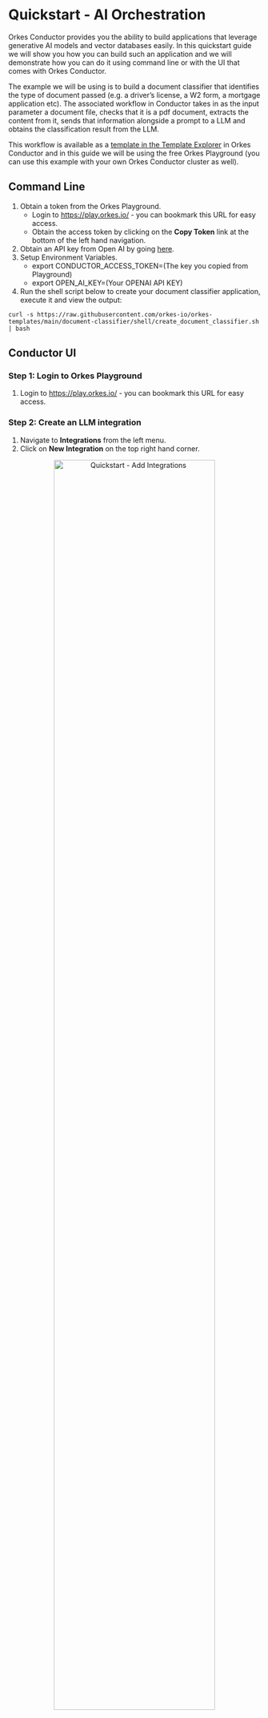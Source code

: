 # Quickstart - AI Orchestration

Orkes Conductor provides you the ability to build applications that leverage generative AI models and vector databases easily. In this quickstart guide we will show you how you can build such an application and we will demonstrate how you can do it using command line or with the UI that comes with Orkes Conductor.

The example we will be using is to build a document classifier that identifies the type of document passed (e.g. a driver’s license, a W2 form, a mortgage application etc). The associated workflow in Conductor takes in as the input parameter a document file, checks that it is a pdf document, extracts the content from it, sends that information alongside a prompt to a LLM and obtains the classification result from the LLM. 

This workflow is available as a [template in the Template Explorer](https://orkes.io/content/templates/document-classifier) in Orkes Conductor and in this guide we will be using the free Orkes Playground (you can use this example with your own Orkes Conductor cluster as well).

## Command Line

1. Obtain a token from the Orkes Playground.
    - Login to https://play.orkes.io/ - you can bookmark this URL for easy access.
    - Obtain the access token by clicking on the **Copy Token** link at the bottom of the left hand navigation.
2. Obtain an API key from Open AI by going [here](https://platform.openai.com/account/api-keys).
3. Setup Environment Variables.
    - export CONDUCTOR_ACCESS_TOKEN=(The key you copied from Playground)
    - export OPEN_AI_KEY=(Your OPENAI API KEY)
4. Run the shell script below to create your document classifier application, execute it and view the output:

```shell
curl -s https://raw.githubusercontent.com/orkes-io/orkes-templates/main/document-classifier/shell/create_document_classifier.sh | bash
```

## Conductor UI

### Step 1: Login to Orkes Playground

1. Login to https://play.orkes.io/ - you can bookmark this URL for easy access.

### Step 2: Create an LLM integration

1. Navigate to **Integrations** from the left menu.
2. Click on **New Integration** on the top right hand corner.

<p align="center"><img src="/content/img/quickstart-add-integrations.png" alt="Quickstart - Add Integrations" width="80%" height="auto"></img></p>

3. Click on the **Add** button for the **Open AI** integration. 

<p align="center"><img src="/content/img/quickstart-new-integration.png" alt="Quickstart - New Integrations" width="60%" height="auto"></img></p>

4. Provide a name and description for the integration in addition to the Open AI API key which you can obtain from [here](https://platform.openai.com/account/api-keys).
5. In the integrations listings page, click on the **+** icon for the integration you just created to add a model.
6. Click on **Add New Model**.

<p align="center"><img src="/content/img/quickstart-empyt-model.png" alt="Empty model while adding integrations" width="50%" height="auto"></img></p>

7. Select **gpt-3.5-turbo** for the model name and provide a description. Note: in this example we are using **gpt-3.5-turbo**, but you can choose to use other models from Open AI.

<p align="center"><img src="/content/img/quickstart-add-integration-model.png" alt="Adding models to integration" width="80%" height="auto"></img></p>

### Step 3: Create an AI Prompt

1. Navigate to **AI Prompts** from the left menu.
2. Click on **Add AI Prompt** in the top right corner.
3. Provide a name in the **Prompt Name** field.
4. In the **Model(s)** field, select the model that was integrated in the previous step.
5. Provide a **Description** for your prompt.
6. Enter the text below to the **Prompt Template** field. Note: You can change this to fine tune the response from the LLM.

>
We have a document that was scanned using OCR. You need to classify the document based on the provided OCR content. The document could be one of these: W2, Drivers License, Paystub, Employment Verification Letter, Mortgage Application. If the provided content does not match with any of those documents, you must reply NO_MATCH. Here is the content of a document that was scanned using OCR: \n\n ${text} \n\n Your response:

<p align="center"><img src="/content/img/quickstart-ai-prompts.png" alt="Adding AI Prompts" width="60%" height="auto"></img></p>

7. Click **Save** on top right corner and then **Close**.

### Step 4: Export & configure document classification workflow from the Template Explorer

1. Navigate to **Template Explorer** from the left menu.
2. Click on the **Import** button for the **Document Classifier** template.

<p align="center"><img src="/content/img/quickstart-document-classifier.png" alt="Document Classifier" width="80%" height="auto"></img></p>

:::tip
Append a string to the provided name so that your workflow name does not conflict with other workflows.
:::

3. In the workflow definition page scroll down to the **classify_using_llm task** and click on it.

<p align="center"><img src="/content/img/quickstart-classify-using-llm.png" alt="Classify using LLM task" width="70%" height="auto"></img></p>

4. On the right hand side configurations pane: Select the **LLM Provider integration** and the associated **Model** that was setup in the previous step.
5. Select the **Prompt Template** that was created in the earlier step.

<p align="center"><img src="/content/img/quickstart-example.png" alt="LLM Provider & Model" width="70%" height="auto"></img></p>

6. Click on **Save** and then **Confirm** on the upper right hand side to save the workflow definition.

### Step 5: Test the workflow

1. Click on **Run Workflow** on the left menu.
2. Provide name of the workflow definition you had created earlier for the **Workflow name**.
3. Provide the below value (or the URL of a text based pdf file you wish to use) for the **Input params**:

```json
{
 "document_url": "https://image-processing-orkes.s3.amazonaws.com/test-w2-form-full-text.pdf"
}
```

4. Click **Run Workflow**.

:::info
You are now running this workflow using your user identity. The next section will show how to run this from an external application (e.g. CLI) using application level identity credentials
:::

5. The workflow execution link will be shown at the top of the page. Click on it.
6. View the output by going to the **Workflow Input/Output** tab in the workflow execution view.

### Step 6: Call the workflow externally (e.g. from the CLI, from another application)

#### Create Application Key

1. Navigate to **Access Control > Applications** from the left menu.
2. Click on **Create Application** button on top right corner.
3. Open the newly created application and enable *Worker*, *Metadata API*, and *Application* API permissions.
4. Click **Create Access Key** to create the *KEY* and *SECRET*. A dialog box opens with the newly generated Key and Secret.

:::info
Important: Copy and store the Key and Secret in a safe location, as it is never displayed again.
:::

5. In the **Workflow and tasks permissions** section, click on **Add permission**:
    - Select the **Workflow** tab and search for the name of the workflow you had created earlier. Select the workflow name and turn on the **READ** and **Execute** button.
    - Select the **Integrations** tab and search for the Open AI model integrations you had created earlier. Select the model integration name and turn on the **READ** and **Execute** button.
    - Select the **Prompts** tab and search for the AI Prompt Template you had created earlier. Select the Prompt name and turn on the **READ** and **Execute** button.
    - Click **Add Permission**. This will provide the application the required permissions to execute and observe the workflow execution.

<p align="center"><img src="/content/img/quickstart-give-permission.png" alt="Providing Access" width="70%" height="auto"></img></p>

#### Invoke workflow from CLI

1. Obtain the JWT access token from the key and secret obtained from the earlier step by running the curl command below. Note down the value of the JWT token that is returned to use in the next step.

```shell
curl -s -X 'POST' \
  'https://play.orkes.io/api/token' \
  -H 'accept: application/json' \
  -H 'Content-Type: application/json' \
  -d '{
  "keyId": "<YOUR_KEY>",
  "keySecret": "YOUR_SECRET"
}'
```

2. Invoke the workflow from CLI by running the curl command below. Make sure to add the JWT token obtained in the previous step as well as replace the placeholder with the name of your workflow. You can also replace the **document_url** with a different one that you wish to use.

```shell
curl -s -X 'POST' \
'https://play.orkes.io/api/workflow/<WORKFLOW_NAME>?priority=0' \
 -H 'accept: text/plain' \
 -H 'X-Authorization: <YOUR_JWT_TOKEN>' \
 -H 'Content-Type: application/json' \
 -d '{
 "document_url": "https://image-processing-orkes.s3.amazonaws.com/test-w2-form2.pdf"
}'
```

The command will return a workflow id. Note it down for use in the next step.

3. Get the status and output of the workflow execution by running the curl command below. Make sure to add the JWT token obtained in the earlier step as well as replace the placeholder with the id of your workflow execution.

```shell
curl -s -X 'GET' \
'https://play.orkes.io/api/workflow/<WORKFLOW_EXECUTION_ID>/status?includeOutput=true&includeVariables=false' \
 -H 'accept: */*' \
 -H 'X-Authorization: <YOUR_JWT_TOKEN>'
```

This output will contain the result of the document classification (e.g. ‘W2’).

:::tip
You can pipe the output of above to the command below (requires [installing of jq](https://jqlang.github.io/jq/download/)) to directly capture the result:
      ```jq -r '.output.result'``
:::

4. You can view the execution visually by going to the Conductor UI and searching for it or directly via the URL below (make sure to replace the placeholder with your workflow execution id).

```json
https://play.orkes.io/execution/<WORKFLOW_EXECUTION_ID>
```